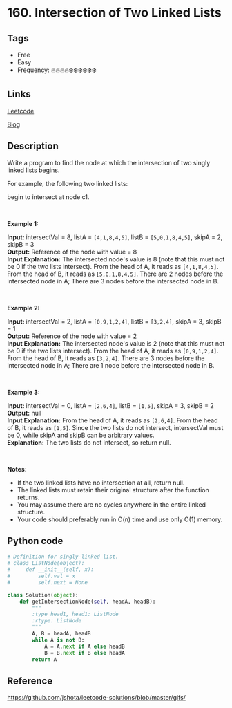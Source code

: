 # 160. Intersection of Two Linked Lists

## Tags

- Free
- Easy
- Frequency: :fire::fire::fire::fire::snowflake::snowflake::snowflake::snowflake::snowflake::snowflake:

## Links

[Leetcode](https://leetcode.com/problems/intersection-of-two-linked-lists/description/)

[Blog](http://206.81.6.248:12306/leetcode/intersection-of-two-linked-lists/description)

## Description

Write a program to find the node at which the intersection of two singly linked lists begins.

For example, the following two linked lists:

begin to intersect at node c1.

 

<strong>Example 1:</strong>

<strong>Input: </strong>intersectVal = 8, listA = <code>[4,1,8,4,5]</code>, listB = <code>[5,0,1,8,4,5]</code>, skipA = 2, skipB = 3  
<strong>Output:</strong> Reference of the node with value = 8  
<strong>Input Explanation:</strong> The intersected node's value is 8 (note that this must not be 0 if the two lists intersect). From the head of A, it reads as <code>[4,1,8,4,5]</code>. From the head of B, it reads as <code>[5,0,1,8,4,5]</code>. There are 2 nodes before the intersected node in A; There are 3 nodes before the intersected node in B.

 

<strong>Example 2:</strong>

<strong>Input: </strong>intersectVal = 2, listA = <code>[0,9,1,2,4]</code>, listB = <code>[3,2,4]</code>, skipA = 3, skipB = 1  
<strong>Output:</strong> Reference of the node with value = 2  
<strong>Input Explanation:</strong> The intersected node's value is 2 (note that this must not be 0 if the two lists intersect). From the head of A, it reads as <code>[0,9,1,2,4]</code>. From the head of B, it reads as <code>[3,2,4]</code>. There are 3 nodes before the intersected node in A; There are 1 node before the intersected node in B.

 

<strong>Example 3:</strong>

<strong>Input: </strong>intersectVal = 0, listA = <code>[2,6,4]</code>, listB = <code>[1,5]</code>, skipA = 3, skipB = 2  
<strong>Output:</strong> null  
<strong>Input Explanation:</strong> From the head of A, it reads as <code>[2,6,4]</code>. From the head of B, it reads as <code>[1,5]</code>. Since the two lists do not intersect, intersectVal must be 0, while skipA and skipB can be arbitrary values.  
<strong>Explanation:</strong> The two lists do not intersect, so return null.

 

<b>Notes:</b>
- If the two linked lists have no intersection at all, return null.
- The linked lists must retain their original structure after the function returns.
- You may assume there are no cycles anywhere in the entire linked structure.
- Your code should preferably run in O(n) time and use only O(1) memory.


## Python code

```python
# Definition for singly-linked list.
# class ListNode(object):
#     def __init__(self, x):
#         self.val = x
#         self.next = None

class Solution(object):
    def getIntersectionNode(self, headA, headB):
        """
        :type head1, head1: ListNode
        :rtype: ListNode
        """
        A, B = headA, headB
        while A is not B:
            A = A.next if A else headB
            B = B.next if B else headA
        return A
```

## Reference

https://github.com/jshota/leetcode-solutions/blob/master/gifs/
